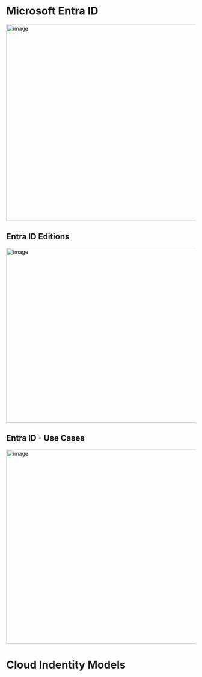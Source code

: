 # Microsoft Entra ID


<img width="915" height="521" alt="image" src="https://github.com/user-attachments/assets/37cf3330-df17-4263-a45d-1bfb67694d02" />


## Entra ID Editions

<img width="927" height="463" alt="image" src="https://github.com/user-attachments/assets/d0ed48ad-d863-4706-b78f-7a72bb3bc6cf" />


## Entra ID - Use Cases

<img width="835" height="515" alt="image" src="https://github.com/user-attachments/assets/1f844e2a-a8d6-47d6-a92a-95c33b2b72c3" />



# Cloud Indentity Models
